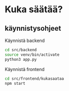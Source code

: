 # Kuka säätää?

## käynnistysohjeet

Käynnistä backend
```bash
cd src/backend
source venv/bin/activate
python3 app.py
```

Käynnistä frontend

```bash
cd src/frontend/kukasaataa
npm start
```

